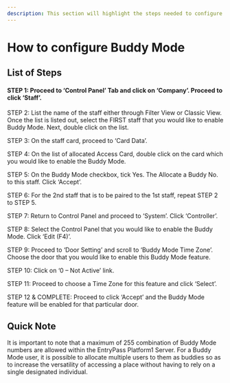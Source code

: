 ```yaml
---
description: This section will highlight the steps needed to configure Buddy Mode
---
```


# How to configure Buddy Mode

## List of Steps

#### STEP 1: Proceed to ‘Control Panel’ Tab and click on ‘Company’. Proceed to click ‘Staff’.

STEP 2: List the name of the staff either through Filter View or Classic View. Once the list is listed out, select the FIRST staff that you would like to enable Buddy Mode. Next, double click on the list.

STEP 3: On the staff card, proceed to ‘Card Data’.

STEP 4: On the list of allocated Access Card, double click on the card which you would like to enable the Buddy Mode.

STEP 5: On the Buddy Mode checkbox, tick Yes. The Allocate a Buddy No. to this staff. Click ‘Accept’.

STEP 6: For the 2nd staff that is to be paired to the 1st staff, repeat STEP 2 to STEP 5.

STEP 7: Return to Control Panel and proceed to ‘System’. Click ‘Controller’.

STEP 8: Select the Control Panel that you would like to enable the Buddy Mode. Click ‘Edit \(F4\)’.

STEP 9: Proceed to ‘Door Setting’ and scroll to ‘Buddy Mode Time Zone’. Choose the door that you would like to enable this Buddy Mode feature.

STEP 10: Click on ‘0 – Not Active’ link.

STEP 11: Proceed to choose a Time Zone for this feature and click ‘Select’.

STEP 12 & COMPLETE: Proceed to click ‘Accept’ and the Buddy Mode feature will be enabled for that particular door.

## Quick Note

It is important to note that a maximum of 255 combination of Buddy Mode numbers are allowed within the EntryPass Platform1 Server. For a Buddy Mode user, it is possible to allocate multiple users to them as buddies so as to increase the versatility of accessing a place without having to rely on a single designated individual.



